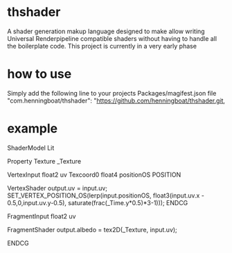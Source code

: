 # thshader

A shader generation makup language designed to make allow writing Universal Renderpipeline compatible shaders without having to handle all the boilerplate code. This project is currently in a very early phase

# how to use
Simply add the following line to your projects Packages/magifest.json file
"com.henningboat/thshader": "https://github.com/henningboat/thshader.git,

# example
ShaderModel Lit

Property Texture _Texture

VertexInput
float2 uv Texcoord0
float4 positionOS POSITION

VertexShader
output.uv = input.uv;  
SET_VERTEX_POSITION_OS(lerp(input.positionOS, float3(input.uv.x - 0.5,0,input.uv.y-0.5), saturate(frac(_Time.y*0.5)*3-1)));
ENDCG

FragmentInput
float2 uv

FragmentShader
output.albedo = tex2D(_Texture, input.uv);

ENDCG
